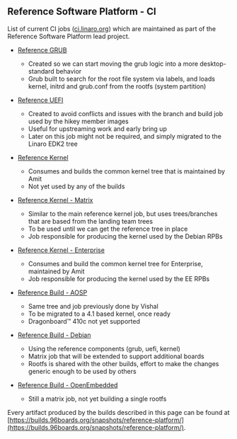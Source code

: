 ## Reference Software Platform - CI

List of current CI jobs ([ci.linaro.org](https://ci.linaro.org/)) which are maintained as part of the Reference Software Platform lead project.


- [Reference GRUB](https://ci.linaro.org/view/96boards/job/96boards-reference-grub-efi-arm64/)
   - Created so we can start moving the grub logic into a more desktop-standard behavior
   - Grub built to search for the root file system via labels, and loads kernel, initrd and grub.conf from the rootfs (system partition)

- [Reference UEFI](https://ci.linaro.org/view/96boards/job/96boards-reference-uefi/)
   - Created to avoid conflicts and issues with the branch and build job used by the hikey member images
   - Useful for upstreaming work and early bring up
   - Later on this job might not be required, and simply migrated to the Linaro EDK2 tree

- [Reference Kernel](https://ci.linaro.org/view/96boards/job/96boards-reference-kernel/)
   - Consumes and builds the common kernel tree that is maintained by Amit
   - Not yet used by any of the builds

- [Reference Kernel - Matrix](https://ci.linaro.org/view/96boards/job/96boards-reference-kernel-matrix/)
   - Similar to the main reference kernel job, but uses trees/branches that are based from the landing team trees
   - To be used until we can get the reference tree in place
   - Job responsible for producing the kernel used by the Debian RPBs

- [Reference Kernel - Enterprise](https://ci.linaro.org/view/96boards/job/96boards-reference-kernel-enterprise/)
   - Consumes and build the common kernel tree for Enterprise, maintained by Amit
   - Job responsible for producing the kernel used by the EE RPBs


- [Reference Build - AOSP](https://ci.linaro.org/view/96boards/job/96boards-reference-platform-aosp/)
   - Same tree and job previously done by Vishal
   - To be migrated to a 4.1 based kernel, once ready
   - Dragonboard™ 410c not yet supported

- [Reference Build - Debian](https://ci.linaro.org/view/96boards/job/96boards-reference-platform-debian/)
   - Using the reference components (grub, uefi, kernel)
   - Matrix job that will be extended to support additional boards
   - Rootfs is shared with the other builds, effort to make the changes generic enough to be used by others

- [Reference Build - OpenEmbedded](https://ci.linaro.org/view/96boards/job/96boards-reference-platform-openembedded/)
   - Still a matrix job, not yet building a single rootfs

Every artifact produced by the builds described in this page can be found at [https://builds.96boards.org/snapshots/reference-platform/](https://builds.96boards.org/snapshots/reference-platform/).
